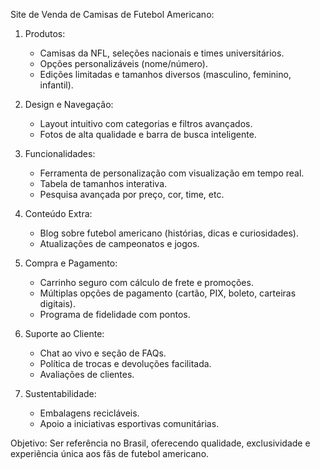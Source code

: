 Site de Venda de Camisas de Futebol Americano:

1. Produtos:
   - Camisas da NFL, seleções nacionais e times universitários.
   - Opções personalizáveis (nome/número).
   - Edições limitadas e tamanhos diversos (masculino, feminino, infantil).

2. Design e Navegação:
   - Layout intuitivo com categorias e filtros avançados.
   - Fotos de alta qualidade e barra de busca inteligente.

3. Funcionalidades:
   - Ferramenta de personalização com visualização em tempo real.
   - Tabela de tamanhos interativa.
   - Pesquisa avançada por preço, cor, time, etc.

4. Conteúdo Extra:
   - Blog sobre futebol americano (histórias, dicas e curiosidades).
   - Atualizações de campeonatos e jogos.

5. Compra e Pagamento:
   - Carrinho seguro com cálculo de frete e promoções.
   - Múltiplas opções de pagamento (cartão, PIX, boleto, carteiras digitais).
   - Programa de fidelidade com pontos.

6. Suporte ao Cliente:
   - Chat ao vivo e seção de FAQs.
   - Política de trocas e devoluções facilitada.
   - Avaliações de clientes.

7. Sustentabilidade:
   - Embalagens recicláveis.
   - Apoio a iniciativas esportivas comunitárias.

Objetivo: Ser referência no Brasil, oferecendo qualidade, exclusividade e experiência única aos fãs de futebol americano.

